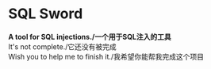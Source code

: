 # SQL Sword
__A tool for SQL injections./一个用于SQL注入的工具__  
It's not complete./它还没有被完成  
Wish you to help me to finish it./我希望你能帮我完成这个项目  
